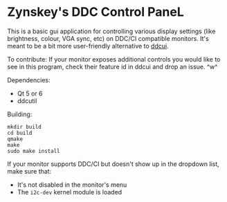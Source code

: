 # Zynskey's DDC Control PaneL
This is a basic gui application for controlling various display settings (like brightness, colour, VGA sync, etc) on DDC/CI compatible monitors. It's meant to be a bit more user-friendly alternative to [ddcui](https://github.com/rockowitz/ddcui).

To contribute: If your monitor exposes additional controls you would like to see in this program, check their feature id in ddcui and drop an issue. ^w^

Dependencies:
- Qt 5 or 6
- ddcutil

Building:
```
mkdir build
cd build
qmake
make
sudo make install
```
If your monitor supports DDC/CI but doesn't show up in the dropdown list, make sure that:
- It's not disabled in the monitor's menu
- The `i2c-dev` kernel module is loaded
